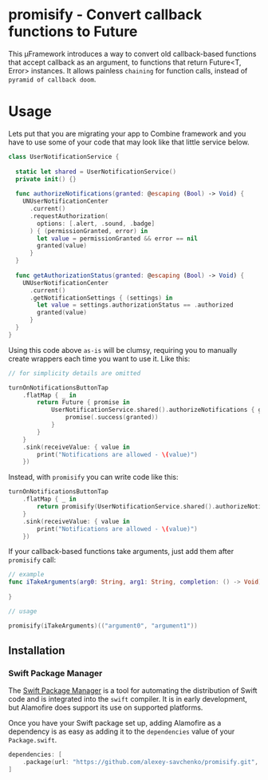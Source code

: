 # promisify - Convert callback functions to Future

This μFramework introduces a way to convert old callback-based functions that accept callback as an argument, to functions that return Future<T, Error> instances. It allows painless `chaining` for function calls, instead of `pyramid of callback doom`. 

# Usage

Lets put that you are migrating your app to Combine framework and you have to use some of your code that may look like that little service below.

```swift
class UserNotificationService {
  
  static let shared = UserNotificationService()
  private init() {}
  
  func authorizeNotifications(granted: @escaping (Bool) -> Void) {
    UNUserNotificationCenter
      .current()
      .requestAuthorization(
        options: [.alert, .sound, .badge]
      ) { (permissionGranted, error) in
        let value = permissionGranted && error == nil
        granted(value)
      }
  }
  
  func getAuthorizationStatus(granted: @escaping (Bool) -> Void) {
    UNUserNotificationCenter
      .current()
      .getNotificationSettings { (settings) in
        let value = settings.authorizationStatus == .authorized
        granted(value)
      }
  }
}
```

Using this code above `as-is` will be clumsy, requiring you to manually create wrappers each time you want to use it. Like this:

```swift
// for simplicity details are omitted

turnOnNotificationsButtonTap
    .flatMap { _ in
        return Future { promise in
            UserNotificationService.shared().authorizeNotifications { granted in
                promise(.success(granted))
            }
        }
    }
    .sink(receiveValue: { value in 
        print("Notifications are allowed - \(value)")
    })
```

Instead, with `promisify` you can write code like this:

```swift
turnOnNotificationsButtonTap
    .flatMap { _ in
        return promisify(UserNotificationService.shared().authorizeNotifications)() // eloquent and simple
    }
    .sink(receiveValue: { value in 
        print("Notifications are allowed - \(value)")
    })
```

If your callback-based functions take arguments, just add them after `promisify` call:

```swift
// example
func iTakeArguments(arg0: String, arg1: String, completion: () -> Void) {
    
}

// usage

promisify(iTakeArguments)(("argument0", "argument1"))
```

## Installation

### Swift Package Manager

The [Swift Package Manager](https://swift.org/package-manager/) is a tool for automating the distribution of Swift code and is integrated into the `swift` compiler. It is in early development, but Alamofire does support its use on supported platforms.

Once you have your Swift package set up, adding Alamofire as a dependency is as easy as adding it to the `dependencies` value of your `Package.swift`.

```swift
dependencies: [
    .package(url: "https://github.com/alexey-savchenko/promisify.git", .branch("main"))
]
```
